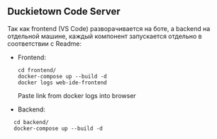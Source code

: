 ## Duckietown Code Server

Так как frontend (VS Code) разворачивается на боте, а backend на отдельной машине, каждый компонент запускается отдельно в соответствии с Readme:

- Frontend: 
  ```
  cd frontend/
  docker-compose up --build -d
  docker logs web-ide-frontend
  ```
  Paste link from docker logs into browser
  
- Backend: 
```
  cd backend/
  docker-compose up --build -d
```
